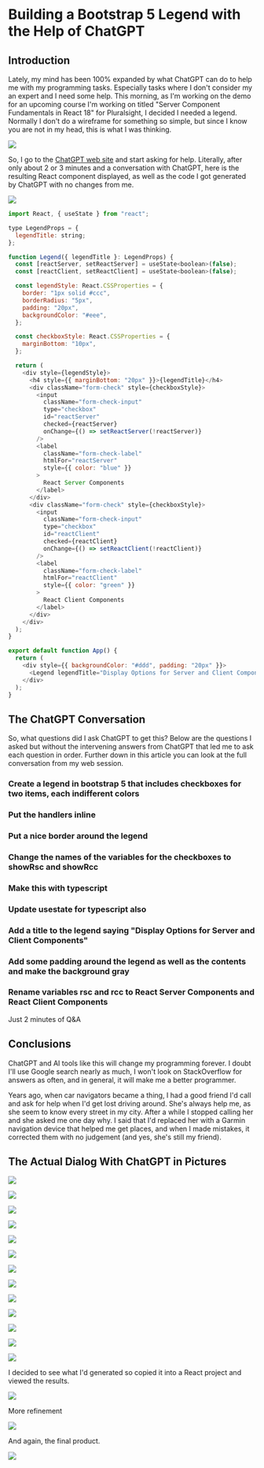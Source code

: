 # Building a Bootstrap 5 Legend with the Help of ChatGPT

## Introduction

Lately, my mind has been 100% expanded by what ChatGPT can do to help me with my programming tasks. Especially tasks where I don't consider my an expert and I need some help. This morning, as I'm working on the demo for an upcoming course I'm working on titled "Server Component Fundamentals in React 18" for Pluralsight, I decided I needed a legend. Normally I don't do a wireframe for something so simple, but since I know you are not in my head, this is what I was thinking.

![](0.png)

So, I go to the <a href="https://chat.openai.com/chat" target="_blank">ChatGPT web site</a> and start asking for help. Literally, after only about 2 or 3 minutes and a conversation with ChatGPT, here is the resulting React component displayed, as well as the code I got generated by ChatGPT with no changes from me.

![](17.png)


```JavaScript
import React, { useState } from "react";

type LegendProps = {
  legendTitle: string;
};

function Legend({ legendTitle }: LegendProps) {
  const [reactServer, setReactServer] = useState<boolean>(false);
  const [reactClient, setReactClient] = useState<boolean>(false);

  const legendStyle: React.CSSProperties = {
    border: "1px solid #ccc",
    borderRadius: "5px",
    padding: "20px",
    backgroundColor: "#eee",
  };

  const checkboxStyle: React.CSSProperties = {
    marginBottom: "10px",
  };

  return (
    <div style={legendStyle}>
      <h4 style={{ marginBottom: "20px" }}>{legendTitle}</h4>
      <div className="form-check" style={checkboxStyle}>
        <input
          className="form-check-input"
          type="checkbox"
          id="reactServer"
          checked={reactServer}
          onChange={() => setReactServer(!reactServer)}
        />
        <label
          className="form-check-label"
          htmlFor="reactServer"
          style={{ color: "blue" }}
        >
          React Server Components
        </label>
      </div>
      <div className="form-check" style={checkboxStyle}>
        <input
          className="form-check-input"
          type="checkbox"
          id="reactClient"
          checked={reactClient}
          onChange={() => setReactClient(!reactClient)}
        />
        <label
          className="form-check-label"
          htmlFor="reactClient"
          style={{ color: "green" }}
        >
          React Client Components
        </label>
      </div>
    </div>
  );
}

export default function App() {
  return (
    <div style={{ backgroundColor: "#ddd", padding: "20px" }}>
      <Legend legendTitle="Display Options for Server and Client Components" />
    </div>
  );
}

```

## The ChatGPT Conversation

So, what questions did I ask ChatGPT to get this?  Below are the questions I asked but without the intervening answers from ChatGPT that led me to ask each question in order.  Further down in this article you can look at the full conversation from my web session.

### Create a legend in bootstrap 5 that includes checkboxes for two items, each indifferent colors

### Put the handlers inline

### Put a nice border around the legend

### Change the names of the variables for the checkboxes to showRsc and showRcc

### Make this with typescript

### Update usestate for typescript also

### Add a title to the legend saying "Display Options for Server and Client Components"

### Add some padding around the legend as well as the contents and make the background gray

### Rename variables rsc and rcc to React Server Components and React Client Components

Just 2 minutes of Q&A

## Conclusions

ChatGPT and AI tools like this will change my programming forever. I doubt I'll use Google search nearly as much, I won't look on StackOverflow for answers as often, and in general, it will make me a better programmer.

Years ago, when car navigators became a thing, I had a good friend I'd call and ask for help when I'd get lost driving around. She's always help me, as she seem to know every street in my city.  After a while I stopped calling her and she asked me one day why. I said that I'd replaced her with a Garmin navigation device that helped me get places, and when I made mistakes, it corrected them with no judgement (and yes, she's still my friend).

## The Actual Dialog With ChatGPT in Pictures

![](2.png)


![](3.png)

![](4.png)

![](5.png)

![](6.png)

![](7.png)

![](8.png)

![](9.png)

![](10.png)

![](11.png)

![](12.png)

![](13.png)

![](14.png)

I decided to see what I'd generated so copied it into a React project and viewed the results.

![](15.png)

More refinement

![](16.png)

And again, the final product.

![](17.png)
